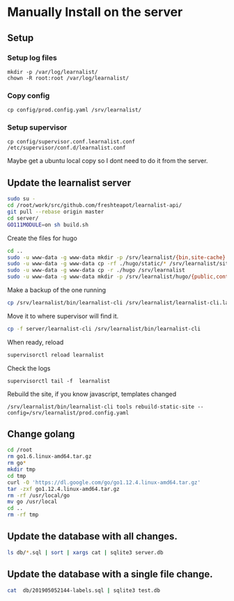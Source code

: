 # Manually Install on the server

## Setup

### Setup log files
```
mkdir -p /var/log/learnalist/
chown -R root:root /var/log/learnalist/
```

### Copy config
```
cp config/prod.config.yaml /srv/learnalist/
```

### Setup supervisor
```
cp config/supervisor.conf.learnalist.conf /etc/supervisor/conf.d/learnalist.conf
```


Maybe get a ubuntu local copy so I dont need to do it from the server.

## Update the learnalist server
```sh
sudo su -
cd /root/work/src/github.com/freshteapot/learnalist-api/
git pull --rebase origin master
cd server/
GO111MODULE=on sh build.sh
```

Create the files for hugo
```sh
cd ..
sudo -u www-data -g www-data mkdir -p /srv/learnalist/{bin,site-cache}
sudo -u www-data -g www-data cp -rf ./hugo/static/* /srv/learnalist/site-cache/
sudo -u www-data -g www-data cp -r ./hugo /srv/learnalist
sudo -u www-data -g www-data mkdir -p /srv/learnalist/hugo/{public,content/alist,data/alist,content/alistsbyuser,data/alistsbyuser}
```

Make a backup of the one running

```sh
cp /srv/learnalist/bin/learnalist-cli /srv/learnalist/learnalist-cli.last.working
```

Move it to where supervisor will find it.
```sh
cp -f server/learnalist-cli /srv/learnalist/bin/learnalist-cli
```
When ready, reload
```sh
supervisorctl reload learnalist
```

Check the logs
```
supervisorctl tail -f  learnalist
```

Rebuild the site, if you know javascript, templates changed
```
/srv/learnalist/bin/learnalist-cli tools rebuild-static-site --config=/srv/learnalist/prod.config.yaml
```


## Change golang
```sh
cd /root
rm go1.6.linux-amd64.tar.gz
rm go*
mkdir tmp
cd tmp
curl -O 'https://dl.google.com/go/go1.12.4.linux-amd64.tar.gz'
tar -zxf go1.12.4.linux-amd64.tar.gz
rm -rf /usr/local/go
mv go /usr/local
cd ..
rm -rf tmp
```

## Update the database with all changes.
```sh
ls db/*.sql | sort | xargs cat | sqlite3 server.db
```

## Update the database with a single file change.
```sh
cat  db/201905052144-labels.sql | sqlite3 test.db
```
